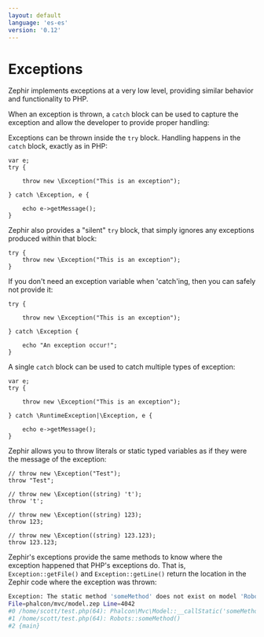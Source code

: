 ```yaml
---
layout: default
language: 'es-es'
version: '0.12'
---
```


# Exceptions

Zephir implements exceptions at a very low level, providing similar behavior and functionality to PHP.

When an exception is thrown, a `catch` block can be used to capture the exception and allow the developer to provide proper handling:

Exceptions can be thrown inside the `try` block. Handling happens in the `catch` block, exactly as in PHP:

```zephir
var e;
try {

    throw new \Exception("This is an exception");

} catch \Exception, e {

    echo e->getMessage();
}
```

Zephir also provides a "silent" `try` block, that simply ignores any exceptions produced within that block:

```zephir
try {
    throw new \Exception("This is an exception");
}
```

If you don't need an exception variable when 'catch'ing, then you can safely not provide it:

```zephir
try {

    throw new \Exception("This is an exception");

} catch \Exception {

    echo "An exception occur!";
}
```

A single `catch` block can be used to catch multiple types of exception:

```zephir
var e;
try {

    throw new \Exception("This is an exception");

} catch \RuntimeException|\Exception, e {

    echo e->getMessage();
}
```

Zephir allows you to throw literals or static typed variables as if they were the message of the exception:

```zephir
// throw new \Exception("Test");
throw "Test";

// throw new \Exception((string) 't');
throw 't';

// throw new \Exception((string) 123);
throw 123;

// throw new \Exception((string) 123.123);
throw 123.123;
```

Zephir's exceptions provide the same methods to know where the exception happened that PHP's exceptions do. That is, `Exception::getFile()` and `Exception::getLine()` return the location in the Zephir code where the exception was thrown:

```bash
Exception: The static method 'someMethod' does not exist on model 'Robots'
File=phalcon/mvc/model.zep Line=4042
#0 /home/scott/test.php(64): Phalcon\Mvc\Model::__callStatic('someMethod', Array)
#1 /home/scott/test.php(64): Robots::someMethod()
#2 {main}
```
